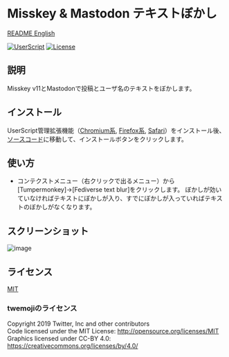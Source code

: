 # Misskey & Mastodon テキストぼかし

[README English](./README.md)

[![UserScript](https://img.shields.io/badge/Framework-UserScript-blue.svg)](https://en.wikipedia.org/wiki/Userscript)
[![License](https://img.shields.io/github/license/hidao80/UserScript)](/LICENSE)

## 説明

Misskey v11とMastodonで投稿とユーザ名のテキストをぼかします。

## インストール

UserScript管理拡張機能（[Chromium系][chrome-extension], [Firefox系][firefox-extension], [Safari][safari-extension]）をインストール後、[ソースコード][source]に移動して、インストールボタンをクリックします。

[chrome-extension]: https://chrome.google.com/webstore/detail/tampermonkey/dhdgffkkebhmkfjojejmpbldmpobfkfo "Tampermonkey"
[firefox-extension]: https://addons.mozilla.org/ja/firefox/addon/tampermonkey/ "Tampermonkey"
[safari-extension]: https://apps.apple.com/us/app/userscripts/id1463298887 "UserScripts"
[source]: https://github.com/hidao80/UserScript/raw/main/src/FediverseTextBlur/FediverseTextBlur.user.js "Source code"

## 使い方

- コンテクストメニュー（右クリックで出るメニュー）から\[Tumpermonkey\]->\[Fediverse text blur\]をクリックします。
    ぼかしが効いていなければテキストにぼかしが入り、すでにぼかしが入っていればテキストのぼかしがなくなります。

## スクリーンショット

![image](https://user-images.githubusercontent.com/8155294/224169344-3f764475-8cbc-4882-bfd9-4b8c1f0c7f14.png)

## ライセンス

[MIT](/LICENSE)

### twemojiのライセンス

Copyright 2019 Twitter, Inc and other contributors\
Code licensed under the MIT License: <http://opensource.org/licenses/MIT>\
Graphics licensed under CC-BY 4.0: <https://creativecommons.org/licenses/by/4.0/>
